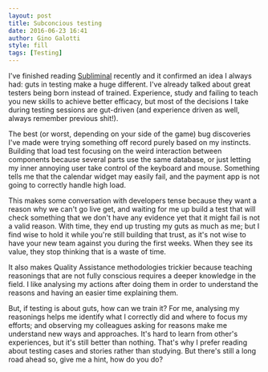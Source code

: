 ```yaml
---
layout: post
title: Subconcious testing
date: 2016-06-23 16:41
author: Gino Galotti
style: fill
tags: [Testing]
---
```

I've finished reading [Subliminal](http://www.amazon.com/Subliminal-Your-Unconscious-Rules-Behavior/dp/0307472256) recently and it confirmed an idea I always had: guts in testing make a huge different. I've already talked about great testers being born instead of trained. Experience, study and failing to teach you new skills to achieve better efficacy, but most of the decisions I take during testing sessions are gut-driven (and experience driven as well, always remember previous shit!).

The best (or worst, depending on your side of the game) bug discoveries I've made were trying something off record purely based on my instincts. Building that load test focusing on the weird interaction between components because several parts use the same database, or just letting my inner annoying user take control of the keyboard and mouse. Something tells me that the calendar widget may easily fail, and the payment app is not going to correctly handle high load.

This makes some conversation with developers tense because they want a reason why we can't go live get, and waiting for me up build a test that will check something that we don't have any evidence yet that it might fail is not a valid reason. With time, they end up trusting my guts as much as me; but I find wise to hold it while you're still building that trust, as it's not wise to have your new team against you during the first weeks. When they see its value, they stop thinking that is a waste of time.

It also makes Quality Assistance methodologies trickier because teaching reasonings that are not fully conscious requires a deeper knowledge in the field. I like analysing my actions after doing them in order to understand the reasons and having an easier time explaining them.

But, if testing is about guts, how can we train it? For me, analysing my reasonings helps me identify what I correctly did and where to focus my efforts; and observing my colleagues asking for reasons make me understand new ways and approaches. It's hard to learn from other's experiences, but it's still better than nothing. That's why I prefer reading about testing cases and stories rather than studying. But there's still a long road ahead so, give me a hint, how do you do?
